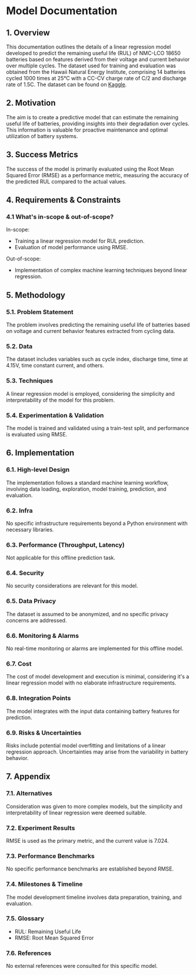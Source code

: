 # Model Documentation

## 1. Overview

This documentation outlines the details of a linear regression model developed to predict the remaining useful life (RUL) of NMC-LCO 18650 batteries based on features derived from their voltage and current behavior over multiple cycles. The dataset used for training and evaluation was obtained from the Hawaii Natural Energy Institute, comprising 14 batteries cycled 1000 times at 25°C with a CC-CV charge rate of C/2 and discharge rate of 1.5C. The dataset can be found on [Kaggle](https://www.kaggle.com/datasets/ignaciovinuales/battery-remaining-useful-life-rul?select=Battery_RUL.csv).

## 2. Motivation

The aim is to create a predictive model that can estimate the remaining useful life of batteries, providing insights into their degradation over cycles. This information is valuable for proactive maintenance and optimal utilization of battery systems.

## 3. Success Metrics

The success of the model is primarily evaluated using the Root Mean Squared Error (RMSE) as a performance metric, measuring the accuracy of the predicted RUL compared to the actual values.

## 4. Requirements & Constraints

### 4.1 What's in-scope & out-of-scope?

In-scope:
- Training a linear regression model for RUL prediction.
- Evaluation of model performance using RMSE.

Out-of-scope:
- Implementation of complex machine learning techniques beyond linear regression.

## 5. Methodology

### 5.1. Problem Statement

The problem involves predicting the remaining useful life of batteries based on voltage and current behavior features extracted from cycling data.

### 5.2. Data

The dataset includes variables such as cycle index, discharge time, time at 4.15V, time constant current, and others.

### 5.3. Techniques

A linear regression model is employed, considering the simplicity and interpretability of the model for this problem.

### 5.4. Experimentation & Validation

The model is trained and validated using a train-test split, and performance is evaluated using RMSE.

## 6. Implementation

### 6.1. High-level Design

The implementation follows a standard machine learning workflow, involving data loading, exploration, model training, prediction, and evaluation.

### 6.2. Infra

No specific infrastructure requirements beyond a Python environment with necessary libraries.

### 6.3. Performance (Throughput, Latency)

Not applicable for this offline prediction task.

### 6.4. Security

No security considerations are relevant for this model.

### 6.5. Data Privacy

The dataset is assumed to be anonymized, and no specific privacy concerns are addressed.

### 6.6. Monitoring & Alarms

No real-time monitoring or alarms are implemented for this offline model.

### 6.7. Cost

The cost of model development and execution is minimal, considering it's a linear regression model with no elaborate infrastructure requirements.

### 6.8. Integration Points

The model integrates with the input data containing battery features for prediction.

### 6.9. Risks & Uncertainties

Risks include potential model overfitting and limitations of a linear regression approach. Uncertainties may arise from the variability in battery behavior.

## 7. Appendix

### 7.1. Alternatives

Consideration was given to more complex models, but the simplicity and interpretability of linear regression were deemed suitable.

### 7.2. Experiment Results

RMSE is used as the primary metric, and the current value is 7.024.

### 7.3. Performance Benchmarks

No specific performance benchmarks are established beyond RMSE.

### 7.4. Milestones & Timeline

The model development timeline involves data preparation, training, and evaluation.

### 7.5. Glossary

- RUL: Remaining Useful Life
- RMSE: Root Mean Squared Error

### 7.6. References

No external references were consulted for this specific model.